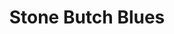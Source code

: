 ---
draft: false
slug: stone-butch-blues-c5cfde8f
title: Stone Butch Blues
type: books
params:
  authors:
  - Leslie Feinberg
  bookTitle: Stone Butch Blues
  book_description: Woman or man? This internationally acclaimed novel looks at the
    world through the eyes of Jess Goldberg, a masculine girl growing up in the "Ozzie
    and Harriet" McCarthy era and coming out as a young butch lesbian in the pre-Stonewall
    gay drag bars of a blue-collar town.Stone Butch Bluestraces a propulsive journey,
    powerfully evoking history and politics while portraying an extraordinary protagonist
    full of longing, vulnerability, and working-class grit. This once-underground
    classic takes the reader on a roller-coaster ride of gender transformation and
    exploration and ultimately speaks to the heart of anyone who has ever suffered
    or gloried in being different.
  cover: https://images-na.ssl-images-amazon.com/images/S/compressed.photo.goodreads.com/books/1328758827i/139569.jpg
  isbn: '2956719408'
  languages:
  - Английский, Баскский, Иврит, Испанский, Итальянский, Китайский, Немецкий, Словенский,
    Французский, Русский
  goodreads_link: https://www.goodreads.com/book/show/139569.Stone_Butch_Blues
  page_count: '446'
  publication_year: '1993'
  russian_audioversion: 'no'
  russian_translation_status: exists
  short_book_description: Woman or man? This internationally acclaimed novel looks
    at the world through the eyes of Jess Goldberg, a masculine girl growing up in
    the "Ozzie and Harriet" McCarthy era and coming out as a...
  tags:
  - Butch and femme (Lesbianism)
  - Coming out (Sexual orientation)
  - Fiction lgbtq+ lesbian
  - Fiction psychological
  - Gender
  - LGBT historical fiction
  - LGBTQ+
  - Lambda Literary Award Winner
  - Lambda Literary Awards
  - Lesbians fiction
  - Stonewall book awards
  - Transsexuals
  - classics
  - feminism
  - fiction
  - gay
  - historical fiction
  - lesbian
  - memoir
  - queer
  - transgender
---